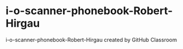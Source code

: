 # i-o-scanner-phonebook-Robert-Hirgau
i-o-scanner-phonebook-Robert-Hirgau created by GitHub Classroom
